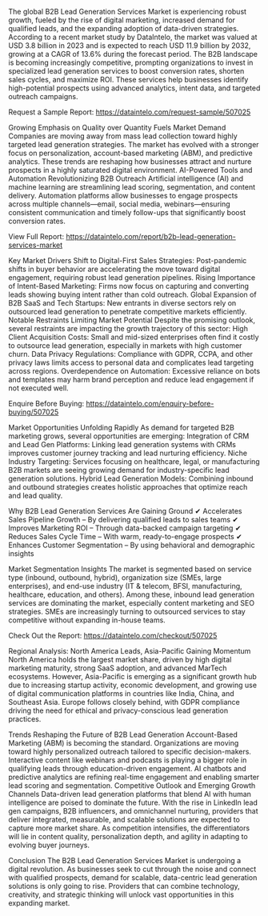 The global B2B Lead Generation Services Market is experiencing robust growth, fueled by the rise of digital marketing, increased demand for qualified leads, and the expanding adoption of data-driven strategies. According to a recent market study by DataIntelo, the market was valued at USD 3.8 billion in 2023 and is expected to reach USD 11.9 billion by 2032, growing at a CAGR of 13.6% during the forecast period.
The B2B landscape is becoming increasingly competitive, prompting organizations to invest in specialized lead generation services to boost conversion rates, shorten sales cycles, and maximize ROI. These services help businesses identify high-potential prospects using advanced analytics, intent data, and targeted outreach campaigns.

Request a Sample Report: https://dataintelo.com/request-sample/507025

Growing Emphasis on Quality over Quantity Fuels Market Demand
Companies are moving away from mass lead collection toward highly targeted lead generation strategies. The market has evolved with a stronger focus on personalization, account-based marketing (ABM), and predictive analytics. These trends are reshaping how businesses attract and nurture prospects in a highly saturated digital environment.
AI-Powered Tools and Automation Revolutionizing B2B Outreach
Artificial intelligence (AI) and machine learning are streamlining lead scoring, segmentation, and content delivery. Automation platforms allow businesses to engage prospects across multiple channels—email, social media, webinars—ensuring consistent communication and timely follow-ups that significantly boost conversion rates.

View Full Report: https://dataintelo.com/report/b2b-lead-generation-services-market

Key Market Drivers
Shift to Digital-First Sales Strategies: Post-pandemic shifts in buyer behavior are accelerating the move toward digital engagement, requiring robust lead generation pipelines.
Rising Importance of Intent-Based Marketing: Firms now focus on capturing and converting leads showing buying intent rather than cold outreach.
Global Expansion of B2B SaaS and Tech Startups: New entrants in diverse sectors rely on outsourced lead generation to penetrate competitive markets efficiently.
Notable Restraints Limiting Market Potential
Despite the promising outlook, several restraints are impacting the growth trajectory of this sector:
High Client Acquisition Costs: Small and mid-sized enterprises often find it costly to outsource lead generation, especially in markets with high customer churn.
Data Privacy Regulations: Compliance with GDPR, CCPA, and other privacy laws limits access to personal data and complicates lead targeting across regions.
Overdependence on Automation: Excessive reliance on bots and templates may harm brand perception and reduce lead engagement if not executed well.

Enquire Before Buying: https://dataintelo.com/enquiry-before-buying/507025

Market Opportunities Unfolding Rapidly
As demand for targeted B2B marketing grows, several opportunities are emerging:
Integration of CRM and Lead Gen Platforms: Linking lead generation systems with CRMs improves customer journey tracking and lead nurturing efficiency.
Niche Industry Targeting: Services focusing on healthcare, legal, or manufacturing B2B markets are seeing growing demand for industry-specific lead generation solutions.
Hybrid Lead Generation Models: Combining inbound and outbound strategies creates holistic approaches that optimize reach and lead quality.

Why B2B Lead Generation Services Are Gaining Ground
✔ Accelerates Sales Pipeline Growth – By delivering qualified leads to sales teams
✔ Improves Marketing ROI – Through data-backed campaign targeting
✔ Reduces Sales Cycle Time – With warm, ready-to-engage prospects
✔ Enhances Customer Segmentation – By using behavioral and demographic insights

Market Segmentation Insights
The market is segmented based on service type (inbound, outbound, hybrid), organization size (SMEs, large enterprises), and end-use industry (IT & telecom, BFSI, manufacturing, healthcare, education, and others).
Among these, inbound lead generation services are dominating the market, especially content marketing and SEO strategies. SMEs are increasingly turning to outsourced services to stay competitive without expanding in-house teams.

Check Out the Report: https://dataintelo.com/checkout/507025

Regional Analysis: North America Leads, Asia-Pacific Gaining Momentum
North America holds the largest market share, driven by high digital marketing maturity, strong SaaS adoption, and advanced MarTech ecosystems. However, Asia-Pacific is emerging as a significant growth hub due to increasing startup activity, economic development, and growing use of digital communication platforms in countries like India, China, and Southeast Asia.
Europe follows closely behind, with GDPR compliance driving the need for ethical and privacy-conscious lead generation practices.

Trends Reshaping the Future of B2B Lead Generation
Account-Based Marketing (ABM) is becoming the standard. Organizations are moving toward highly personalized outreach tailored to specific decision-makers.
Interactive content like webinars and podcasts is playing a bigger role in qualifying leads through education-driven engagement.
AI chatbots and predictive analytics are refining real-time engagement and enabling smarter lead scoring and segmentation.
Competitive Outlook and Emerging Growth Channels
Data-driven lead generation platforms that blend AI with human intelligence are poised to dominate the future. With the rise in LinkedIn lead gen campaigns, B2B influencers, and omnichannel nurturing, providers that deliver integrated, measurable, and scalable solutions are expected to capture more market share.
As competition intensifies, the differentiators will lie in content quality, personalization depth, and agility in adapting to evolving buyer journeys.

Conclusion
The B2B Lead Generation Services Market is undergoing a digital revolution. As businesses seek to cut through the noise and connect with qualified prospects, demand for scalable, data-centric lead generation solutions is only going to rise. Providers that can combine technology, creativity, and strategic thinking will unlock vast opportunities in this expanding market.

